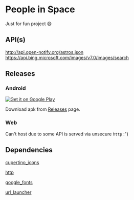 # People in Space

Just for fun project :smile:

## API(s)

http://api.open-notify.org/astros.json
https://api.bing.microsoft.com/images/v7.0/images/search

## Releases

### Android

<a href='https://play.google.com/store/apps/details?id=com.iqfareez.people_in_space&utm_source=Github&utm_campaign=download&pcampaignid=pcampaignidMKT-Other-global-all-co-prtnr-py-PartBadge-Mar2515-1'><img alt='Get it on Google Play' src='https://play.google.com/intl/en_us/badges/static/images/badges/en_badge_web_generic.png'/></a>

Download apk from [Releases](https://github.com/iqfareez/people_in_space/releases) page.

### Web

Can't host due to some API is served via unsecure `http` :")

<!-- https://www.howmanypeopleareinspacerightnow.com/peopleinspace.json -->

## Dependencies

[cupertino_icons](https://pub.dev/packages/cupertino_icons)

[http](https://pub.dev/packages/http)

[google_fonts](https://pub.dev/packages/google_fonts)

[url_launcher](https://pub.dev/packages/url_launcher)
